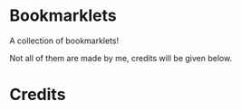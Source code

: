 # Bookmarklets
A collection of bookmarklets!

Not all of them are made by me, credits will be given below.

# Credits


